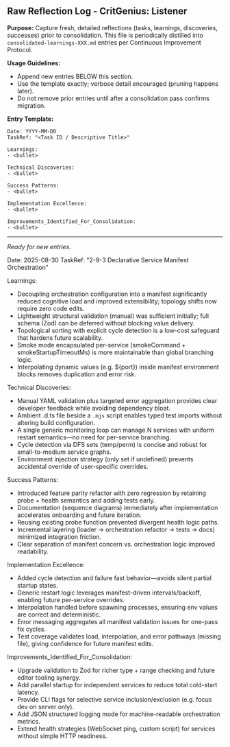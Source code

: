 ## Raw Reflection Log - CritGenius: Listener

**Purpose:** Capture fresh, detailed reflections (tasks, learnings, discoveries, successes) prior to consolidation. This file is periodically distilled into `consolidated-learnings-XXX.md` entries per Continuous Improvement Protocol.

**Usage Guidelines:**
- Append new entries BELOW this section.
- Use the template exactly; verbose detail encouraged (pruning happens later).
- Do not remove prior entries until after a consolidation pass confirms migration.

**Entry Template:**
```
Date: YYYY-MM-DD
TaskRef: "<Task ID / Descriptive Title>"

Learnings:
- <bullet>

Technical Discoveries:
- <bullet>

Success Patterns:
- <bullet>

Implementation Excellence:
- <bullet>

Improvements_Identified_For_Consolidation:
- <bullet>
```

---

*Ready for new entries.*

Date: 2025-08-30
TaskRef: "2-9-3 Declarative Service Manifest Orchestration"

Learnings:
- Decoupling orchestration configuration into a manifest significantly reduced cognitive load and improved extensibility; topology shifts now require zero code edits.
- Lightweight structural validation (manual) was sufficient initially; full schema (Zod) can be deferred without blocking value delivery.
- Topological sorting with explicit cycle detection is a low-cost safeguard that hardens future scalability.
- Smoke mode encapsulated per-service (smokeCommand + smokeStartupTimeoutMs) is more maintainable than global branching logic.
- Interpolating dynamic values (e.g. ${port}) inside manifest environment blocks removes duplication and error risk.

Technical Discoveries:
- Manual YAML validation plus targeted error aggregation provides clear developer feedback while avoiding dependency bloat.
- Ambient .d.ts file beside a `.mjs` script enables typed test imports without altering build configuration.
- A single generic monitoring loop can manage N services with uniform restart semantics—no need for per-service branching.
- Cycle detection via DFS sets (temp/perm) is concise and robust for small-to-medium service graphs.
- Environment injection strategy (only set if undefined) prevents accidental override of user-specific overrides.

Success Patterns:
- Introduced feature parity refactor with zero regression by retaining probe + health semantics and adding tests early.
- Documentation (sequence diagrams) immediately after implementation accelerates onboarding and future iteration.
- Reusing existing probe function prevented divergent health logic paths.
- Incremental layering (loader -> orchestration refactor -> tests -> docs) minimized integration friction.
- Clear separation of manifest concern vs. orchestration logic improved readability.

Implementation Excellence:
- Added cycle detection and failure fast behavior—avoids silent partial startup states.
- Generic restart logic leverages manifest-driven intervals/backoff, enabling future per-service overrides.
- Interpolation handled before spawning processes, ensuring env values are correct and deterministic.
- Error messaging aggregates all manifest validation issues for one-pass fix cycles.
- Test coverage validates load, interpolation, and error pathways (missing file), giving confidence for future manifest edits.

Improvements_Identified_For_Consolidation:
- Upgrade validation to Zod for richer type + range checking and future editor tooling synergy.
- Add parallel startup for independent services to reduce total cold-start latency.
- Provide CLI flags for selective service inclusion/exclusion (e.g. focus dev on server only).
- Add JSON structured logging mode for machine-readable orchestration metrics.
- Extend health strategies (WebSocket ping, custom script) for services without simple HTTP readiness.

